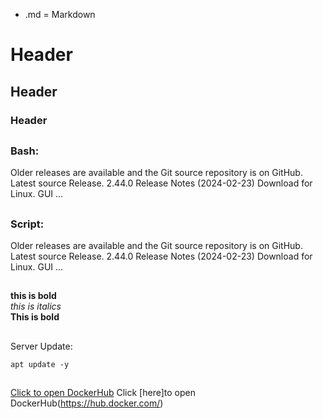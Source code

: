- .md = Markdown 

# Header 
## Header 
### Header 
##
### Bash: 
Older releases are available and the Git source repository is on GitHub. Latest source Release. 2.44.0 Release Notes (2024-02-23) Download for Linux. GUI ...
##
### Script:
Older releases are available and the Git source repository is on GitHub. Latest source Release. 2.44.0 Release Notes (2024-02-23) Download for Linux. GUI ...
##
**this is bold** <br>
_this is italics_ <br>
__This is bold__ <br>
##

Server Update: 
```
apt update -y
```
## 
[Click to open DockerHub](https://hub.docker.com/)
Click [here]to open DockerHub(https://hub.docker.com/)